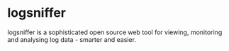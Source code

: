 # logsniffer
logsniffer is a sophisticated open source web tool for viewing, monitoring and analysing log data - smarter and easier.
